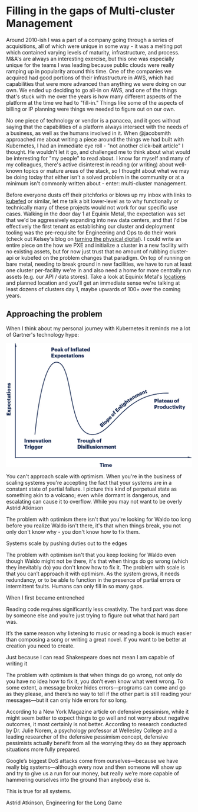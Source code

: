 # Filling in the gaps of Multi-cluster Management

Around 2010-ish I was a part of a company going through a series of acquisitions, all of which were unique in some way - it was a melting pot which contained varying levels of maturity, infrastructure, and process. M&A's are always an interesting exercise, but this one was especially unique for the teams I was leading because public clouds were really ramping up in popularity around this time. One of the companies we acquired had good portions of their infrastructure in AWS, which had capabilities that were more advanced than anything we were doing on our own. We ended up deciding to go all-in on AWS, and one of the things that's stuck with me over the years is how many different aspects of the platform at the time we had to "fill-in." Things like some of the aspects of billing or IP planning were things we needed to figure out on our own.

No one piece of technology or vendor is a panacea, and it goes without saying that the capabilities of a platform always intersect with the needs of a business, as well as the humans involved in it. When @jacobsmith approached me about writing a piece around the things we had built with Kubernetes, I had an immediate eye roll - "not another click-bait article" I thought. He wouldn't let it go, and challenged me to think about what would be interesting for "my people" to read about. I know for myself and many of my colleagues, there's active disinterest in reading (or writing) about well-known topics or mature areas of the stack, so I thought about what we may be doing today that either isn't a solved problem in the community or at a minimum isn't commonly written about - enter: multi-cluster management.

Before everyone dusts off their pitchforks or blows up my inbox with links to [kubefed](https://github.com/kubernetes-sigs/kubefed) or similar, let me talk a bit lower-level as to why functionally or technically many of these projects would not work for our specific use cases. Walking in the door day 1 at Equinix Metal, the expectation was set that we'd be aggressively expanding into new data centers, and that I'd be effectively the first tenant as establishing our cluster and deployment tooling was the pre-requisite for Engineering and Ops to do their work (check out Kelsey's blog on [turning the physical digital](https://metal.equinix.com/blog/turning-up-a-cloud/)). I could write an entire piece on the how we PXE and initialize a cluster in a new facility with no existing assets, but for now just trust that no amount of rubbing cluster-api or kubefed on the problem changes that paradigm. On top of running on bare metal, needing to break ground in new facilities, we have to run at least one cluster per-facility we're in and also need a home for more centrally run assets (e.g. our API / data stores). Take a look at Equinix Metal's [locations](https://metal.equinix.com/product/locations/) and planned location and you'll get an immediate sense we're talking at least dozens of clusters day 1, maybe upwards of 100+ over the coming years.

## Approaching the problem

When I think about my personal journey with Kubernetes it reminds me a lot of Gartner's technology hype:

![tech_hype](../img/gartner_hype.jpg)



You can't approach scale with optimism. When you're in the business of scaling systems you're accepting the fact that your systems are in a constant state of partial failure. I picture this kind of perpetual state as something akin to a volcano; even while dormant is dangerous, and escalating can cause it to overflow. While you may not want to be overly Astrid Atkinson


The problem with optimism there isn't that you're looking for Waldo too long before you realize Waldo isn't there, it's that when things break, you not only don't know why - you don't know how to fix them.

Systems scale by pushing duties out to the edges


The problem with optimism isn't that you keep looking for Waldo even though Waldo might not be there, it's that when things do go wrong (which they inevitably do) you don't know how to fix it. The problem with scale is that you can’t approach it with optimism. As the system grows, it needs redundancy, or to be able to function in the presence of partial errors or intermittent faults. Humans can only fill in so many gaps.



When I first became entrenched

Reading code requires significantly less creativity. The hard part was done by someone else and you’re just trying to figure out what that hard part was.

It’s the same reason why listening to music or reading a book is much easier than composing a song or writing a great novel. If you want to be better at creation you need to create.

Just because I can read Shakespeare does not mean I am capable of writing it

The problem with optimism is that when things do go wrong, not only do you have no idea how to fix it, you don’t even know what went wrong. To some extent, a message broker hides errors—programs can come and go as they please, and there’s no way to tell if the other part is still reading your messages—but it can only hide errors for so long.





 According to a New York Magazine article on defensive pessimism, while it might seem better to expect things to go well and not worry about negative outcomes, it most certainly is not better. According to research conducted by Dr. Julie Norem, a psychology professor at Wellesley College and a leading researcher of the defensive pessimism concept, defensive pessimists actually benefit from all the worrying they do as they approach situations more fully prepared.


 Google’s biggest DoS attacks come from ourselves—because we have really big systems—although every now and then someone will show up and try to give us a run for our money, but really we’re more capable of hammering ourselves into the ground than anybody else is.

This is true for all systems.

Astrid Atkinson, Engineering for the Long Game
